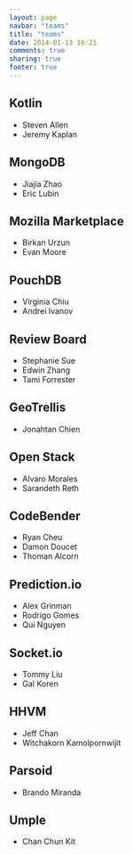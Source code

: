 ```yaml
---
layout: page
navbar: "teams"
title: "teams"
date: 2014-01-13 16:21
comments: true
sharing: true
footer: true
---
```


## Kotlin
  * Steven Allen
  * Jeremy Kaplan
  
## MongoDB
  * Jiajia Zhao
  * Eric Lubin

## Mozilla Marketplace
  * Birkan Urzun
  * Evan Moore

## PouchDB
  * Virginia Chiu  
  * Andrei Ivanov

## Review Board  
  * Stephanie Sue
  * Edwin Zhang
  * Tami Forrester

## GeoTrellis
  * Jonahtan Chien

## Open Stack
  * Alvaro Morales
  * Sarandeth Reth
  
## CodeBender
  * Ryan Cheu
  * Damon Doucet
  * Thoman Alcorn

## Prediction.io
  * Alex Grinman
  * Rodrigo Gomes
  * Qui Nguyen

## Socket.io
  * Tommy Liu
  * Gal Koren

## HHVM
  * Jeff Chan
  * Witchakorn Kamolpornwijit

## Parsoid
  * Brando Miranda

## Umple
  * Chan Chun Kit



